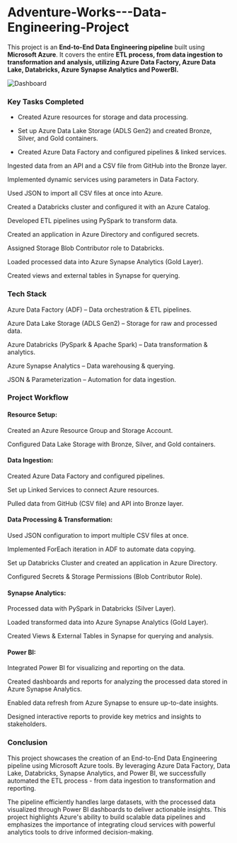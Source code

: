 # Adventure-Works---Data-Engineering-Project

This project is an **End-to-End Data Engineering pipeline** built using **Microsoft Azure**. It covers the entire **ETL process, from data ingestion to transformation and analysis, utilizing Azure Data Factory, Azure Data Lake, Databricks, Azure Synapse Analytics and PowerBI.**



![Dashboard](https://github.com/user-attachments/assets/d07fc559-a419-4624-b2b9-f8bbefea6ac4)



### Key Tasks Completed
* Created Azure resources for storage and data processing.

* Set up Azure Data Lake Storage (ADLS Gen2) and created Bronze, Silver, and Gold containers.
* Created Azure Data Factory and configured pipelines & linked services.

Ingested data from an API and a CSV file from GitHub into the Bronze layer.

Implemented dynamic services using parameters in Data Factory.

Used JSON to import all CSV files at once into Azure.

Created a Databricks cluster and configured it with an Azure Catalog.

Developed ETL pipelines using PySpark to transform data.

Created an application in Azure Directory and configured secrets.

Assigned Storage Blob Contributor role to Databricks.

Loaded processed data into Azure Synapse Analytics (Gold Layer).

Created views and external tables in Synapse for querying.

### Tech Stack

Azure Data Factory (ADF) – Data orchestration & ETL pipelines.

Azure Data Lake Storage (ADLS Gen2) – Storage for raw and processed data.

Azure Databricks (PySpark & Apache Spark) – Data transformation & analytics.

Azure Synapse Analytics – Data warehousing & querying.

JSON & Parameterization – Automation for data ingestion.


### Project Workflow
#### Resource Setup:
Created an Azure Resource Group and Storage Account.

Configured Data Lake Storage with Bronze, Silver, and Gold containers.

#### Data Ingestion:
Created Azure Data Factory and configured pipelines.

Set up Linked Services to connect Azure resources.

Pulled data from GitHub (CSV file) and API into Bronze layer.

#### Data Processing & Transformation:
Used JSON configuration to import multiple CSV files at once.

Implemented ForEach iteration in ADF to automate data copying.

Set up Databricks Cluster and created an application in Azure Directory.

Configured Secrets & Storage Permissions (Blob Contributor Role).

#### Synapse Analytics:
Processed data with PySpark in Databricks (Silver Layer).

Loaded transformed data into Azure Synapse Analytics (Gold Layer).

Created Views & External Tables in Synapse for querying and analysis.

#### Power BI:
Integrated Power BI for visualizing and reporting on the data.

Created dashboards and reports for analyzing the processed data stored in Azure Synapse Analytics.

Enabled data refresh from Azure Synapse to ensure up-to-date insights.

Designed interactive reports to provide key metrics and insights to stakeholders.

### Conclusion
This project showcases the creation of an End-to-End Data Engineering pipeline using Microsoft Azure tools. By leveraging Azure Data Factory, Data Lake, Databricks, Synapse Analytics, and Power BI, we successfully automated the ETL process - from data ingestion to transformation and reporting.

The pipeline efficiently handles large datasets, with the processed data visualized through Power BI dashboards to deliver actionable insights. This project highlights Azure's ability to build scalable data pipelines and emphasizes the importance of integrating cloud services with powerful analytics tools to drive informed decision-making.
